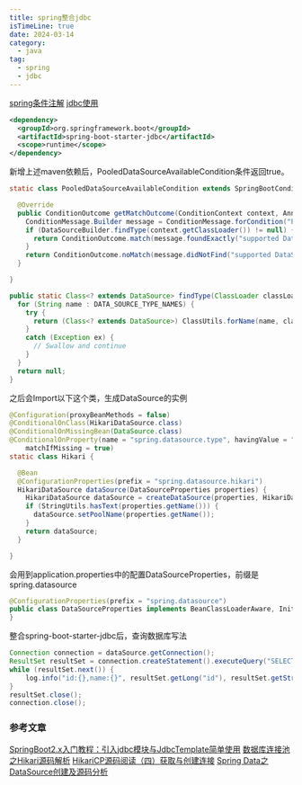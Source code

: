 ```yaml
---
title: spring整合jdbc
isTimeLine: true
date: 2024-03-14
category:
  - java
tag:
  - spring
  - jdbc
---
```


[spring条件注解](/java/spring/spring条件注解.md)
[jdbc使用](/java/mybatis/mini-mybatis/orm框架实现.md)

```xml
<dependency>
  <groupId>org.springframework.boot</groupId>
  <artifactId>spring-boot-starter-jdbc</artifactId>
  <scope>runtime</scope>
</dependency>
```

新增上述maven依赖后，PooledDataSourceAvailableCondition条件返回true。

```java
static class PooledDataSourceAvailableCondition extends SpringBootCondition {

  @Override
  public ConditionOutcome getMatchOutcome(ConditionContext context, AnnotatedTypeMetadata metadata) {
    ConditionMessage.Builder message = ConditionMessage.forCondition("PooledDataSource");
    if (DataSourceBuilder.findType(context.getClassLoader()) != null) {
      return ConditionOutcome.match(message.foundExactly("supported DataSource"));
    }
    return ConditionOutcome.noMatch(message.didNotFind("supported DataSource").atAll());
  }

}

public static Class<? extends DataSource> findType(ClassLoader classLoader) {
  for (String name : DATA_SOURCE_TYPE_NAMES) {
    try {
      return (Class<? extends DataSource>) ClassUtils.forName(name, classLoader);
    }
    catch (Exception ex) {
      // Swallow and continue
    }
  }
  return null;
}
```


之后会Import以下这个类，生成DataSource的实例
```java
@Configuration(proxyBeanMethods = false)
@ConditionalOnClass(HikariDataSource.class)
@ConditionalOnMissingBean(DataSource.class)
@ConditionalOnProperty(name = "spring.datasource.type", havingValue = "com.zaxxer.hikari.HikariDataSource",
    matchIfMissing = true)
static class Hikari {

  @Bean
  @ConfigurationProperties(prefix = "spring.datasource.hikari")
  HikariDataSource dataSource(DataSourceProperties properties) {
    HikariDataSource dataSource = createDataSource(properties, HikariDataSource.class);
    if (StringUtils.hasText(properties.getName())) {
      dataSource.setPoolName(properties.getName());
    }
    return dataSource;
  }

}
```

会用到application.properties中的配置DataSourceProperties，前缀是spring.datasource
```java
@ConfigurationProperties(prefix = "spring.datasource")
public class DataSourceProperties implements BeanClassLoaderAware, InitializingBean {
}
```


整合spring-boot-starter-jdbc后，查询数据库写法
```java
Connection connection = dataSource.getConnection();
ResultSet resultSet = connection.createStatement().executeQuery("SELECT * FROM customer WHERE id = 1");
while (resultSet.next()) {
    log.info("id:{},name:{}", resultSet.getLong("id"), resultSet.getString("customer_name"));
}
resultSet.close();
connection.close();
```


### 参考文章
[SpringBoot2.x入门教程：引入jdbc模块与JdbcTemplate简单使用](https://www.cnblogs.com/throwable/p/13326290.html)
[数据库连接池之Hikari源码解析](https://www.cnblogs.com/jackion5/p/14193025.html)
[HikariCP源码阅读（四）获取与创建连接](https://juejin.cn/post/6889934474348331021)
[Spring Data之DataSource创建及源码分析](https://blog.csdn.net/f4761/article/details/83536210)